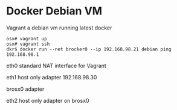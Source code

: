 # Docker Debian VM

Vagrant a debian vm running latest docker

```
osx# vagrant up
osx# vagrant ssh
dkr$ docker run --net brocker0 --ip 192.168.98.21 debian ping 192.168.98.1
```

eth0 standard NAT interface for Vagrant

eth1 host only adapter 192.168.98.30

brosx0 adapter 

eth2 host only adapter on brosx0

